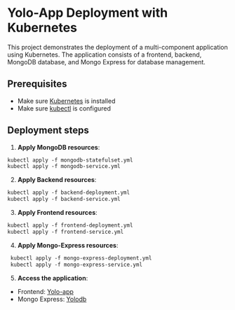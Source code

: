 # Yolo-App Deployment with Kubernetes

This project demonstrates the deployment of a multi-component application using Kubernetes. The application consists of a frontend, backend, MongoDB database, and Mongo Express for database management.

## Prerequisites

- Make sure [Kubernetes](https://kubernetes.io/) is installed
- Make sure [kubectl](https://kubernetes.io/docs/tasks/tools/install-kubectl/) is configured

## Deployment steps

1. **Apply MongoDB resources**:
``` markdown 
kubectl apply -f mongodb-statefulset.yml 
kubectl apply -f mongodb-service.yml 
```

2. **Apply Backend resources**:
``` markdown 
kubectl apply -f backend-deployment.yml
kubectl apply -f backend-service.yml
```

3. **Apply Frontend resources**:
``` markdown 
kubectl apply -f frontend-deployment.yml
kubectl apply -f frontend-service.yml
```

4. **Apply Mongo-Express resources**:
``` markdown 
 kubectl apply -f mongo-express-deployment.yml
 kubectl apply -f mongo-express-service.yml
```

5. **Access the application**:
- Frontend: [Yolo-app](a2cd55b4cfb6d46a2a7f253d8c7476d8-530763216.us-west-2.elb.amazonaws.com)
- Mongo Express: [Yolodb](aa9b277be2dd64233912349a23347468-1407590778.us-west-2.elb.amazonaws.com)